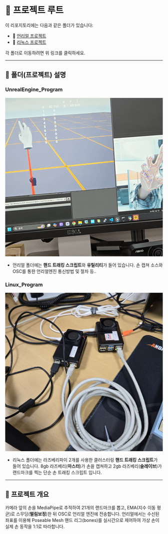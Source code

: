 # 📌 프로젝트 루트

이 리포지토리에는 다음과 같은 폴더가 있습니다:

- 📁 [언리얼 프로젝트](./UnrealEngine_Program)  
- 📁 [리눅스 프로젝트](./Linux_Program)  

각 폴더로 이동하려면 위 링크를 클릭하세요.

---

## 📁 폴더(프로젝트) 설명

### UnrealEngine_Program
![Demo](/UnrealEngine_Program/docs/demo.gif)
- 언리얼 폴더에는 **핸드 트래킹 스크립트**와 **유틸리티**가 들어 있습니다. 손 캡쳐 소스와 OSC를 통한 언리얼엔진 통신방법 및 절차 등..

### Linux_Program
![Demo](/Linux_Program/docs/rpi_cluster.jpg)
- 리눅스 폴더에는 라즈베리파이 2개를 사용한 클러스터링 **핸드 트래킹 스크립트**가  들어 있습니다. 8gb 라즈베리(**마스터**)가 손을 캡쳐하고 2gb 라즈베리(**슬레이브**)가 랜드마크를 찍는 단순 손 트래킹 스크립트 입니다.

---

## 📜 프로젝트 개요

카메라 앞의 손을 MediaPipe로 추적하여 21개의 랜드마크를 뽑고, EMA(지수 이동 평균)로 스무딩(**떨림보정**)한 뒤 OSC로 언리얼 엔진에 전송합니다. 언리얼에서는 수신된 좌표를 이용해 Poseable Mesh 핸드 리그(bones)를 실시간으로 제어하여 가상 손이 실제 손 동작을 1:1로 따라합니다.
